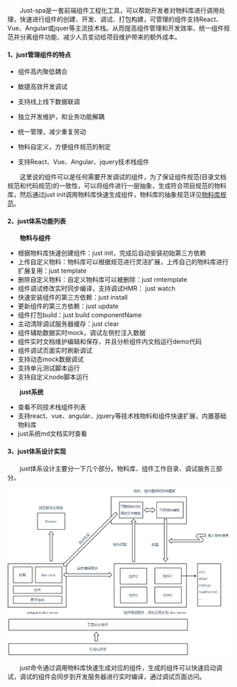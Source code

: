 ﻿

&emsp;&emsp;Just-spa是一套前端组件工程化工具，可以帮助开发者对物料库进行调用处理，快速进行组件的创建、开发、调试、打包构建，可管理的组件支持React、Vue、Angular或jquer等主流技术栈。从而提高组件管理和开发效率、统一组件规范并分离组件功能、减少人员变动给项目维护带来的额外成本。

#### 1、just管理组件的特点

- 组件高内聚低耦合

- 敏捷高效开发调试

- 支持线上线下数据联调

- 独立开发维护，和业务功能解耦

- 统一管理，减少重复劳动

- 物料自定义，方便组件规范的制定

- 支持React、Vue、Angular、jquery技术栈组件

&emsp;&emsp;这里说的组件可以是任何需要开发调试的组件，为了保证组件规范(目录文档规范和代码规范)的一致性，可以将组件进行一层抽象，生成符合项目规范的物料库，然后通过just init调用物料库快速生成组件，物料库的抽象规范详见[物料库规范](/#template)。

#### 2、just体系功能列表

&emsp;&emsp;**物料与组件**
- 根据物料库快速创建组件：just init，完成后自动安装初始第三方依赖
- 上传自定义物料：物料库可以根据规范进行灵活扩展，上传自己的物料库进行扩展复用：just template
- 删除自定义物料：自定义物料库可以被删除：just rmtemplate
- 组件调试修改实时同步编译，支持调试HMR： just watch
- 快速安装组件的第三方依赖：just install
- 更新组件的第三方依赖：just update
- 组件打包build：just build componentName
- 主动清除调试服务器缓存：just clear
- 组件辅助数据实时mock，调试左侧栏注入数据
- 组件实时文档维护编辑和保存，并且分析组件内文档运行demo代码
- 组件调试页面实时刷新调试
- 支持动态mock数据调试
- 支持单元测试脚本运行
- 支持自定义node脚本运行

&emsp;&emsp;**just系统**
- 查看不同技术栈组件列表
- 支持react、vue、angular、jquery等技术栈物料和组件快速扩展，内置基础物料库
- just系统md文档实时查看

#### 3、just体系设计实现

&emsp;&emsp;just体系设计主要分一下几个部分。物料库、组件工作目录、调试服务三部分。

![](/src/docs/img/flow.jpg)

&emsp;&emsp;just命令通过调用物料库快速生成对应的组件，生成的组件可以快速启动调试，调试的组件会同步到开发服务器进行实时编译，通过调试页面访问。
